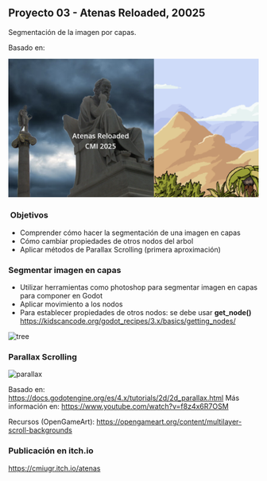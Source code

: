 
## Proyecto 03 - Atenas Reloaded, 20025

Segmentación de la imagen por capas. 


Basado en: 

![atenas](atenas_cover.png)

###  Objetivos 

* Comprender cómo hacer la segmentación de una imagen en capas
* Cómo cambiar propiedades de otros nodos del arbol 
* Aplicar métodos de Parallax Scrolling (primera aproximación) 

### Segmentar imagen en capas 

* Utilizar herramientas como photoshop para segmentar imagen en capas para componer en Godot
* Aplicar movimiento a los nodos
* Para establecer propiedades de otros nodos: se debe usar **get_node()** https://kidscancode.org/godot_recipes/3.x/basics/getting_nodes/
  
![tree](atenas_tree)


### Parallax Scrolling 

![parallax](https://opengameart.org/sites/default/files/multilayer_scroll_backgrounds_-_preview_desert_mountains.gif)

Basado en: https://docs.godotengine.org/es/4.x/tutorials/2d/2d_parallax.html
Más información en:  https://www.youtube.com/watch?v=f8z4x6R7OSM

Recursos (OpenGameArt): https://opengameart.org/content/multilayer-scroll-backgrounds


### Publicación en itch.io

https://cmiugr.itch.io/atenas

